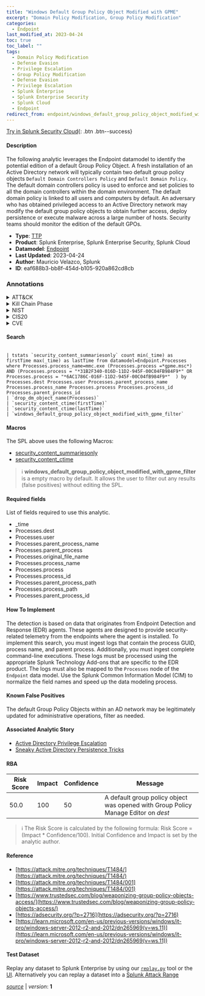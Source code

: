 ```yaml
---
title: "Windows Default Group Policy Object Modified with GPME"
excerpt: "Domain Policy Modification, Group Policy Modification"
categories:
  - Endpoint
last_modified_at: 2023-04-24
toc: true
toc_label: ""
tags:
  - Domain Policy Modification
  - Defense Evasion
  - Privilege Escalation
  - Group Policy Modification
  - Defense Evasion
  - Privilege Escalation
  - Splunk Enterprise
  - Splunk Enterprise Security
  - Splunk Cloud
  - Endpoint
redirect_from: endpoint/windows_default_group_policy_object_modified_with_gpme/
---
```




[Try in Splunk Security Cloud](https://www.splunk.com/en_us/cyber-security.html){: .btn .btn--success}

#### Description

The following analytic leverages the Endpoint datamodel to identify the potential edition of a default Group Policy Object. A fresh installation of an Active Directory network will typically contain two default group policy objects `Default Domain Controllers Policy` and `Default Domain Policy`. The default domain controllers policy is used to enforce and set policies to all the domain controllers within the domain environment. The default domain policy is linked to all users and computers by default. An adversary who has obtained privileged access to an Active Directory network may modify the default group policy objects to obtain further access, deploy persistence or execute malware across a large number of hosts. Security teams should monitor the edition of the default GPOs.

- **Type**: [TTP](https://github.com/splunk/security_content/wiki/Detection-Analytic-Types)
- **Product**: Splunk Enterprise, Splunk Enterprise Security, Splunk Cloud
- **Datamodel**: [Endpoint](https://docs.splunk.com/Documentation/CIM/latest/User/Endpoint)
- **Last Updated**: 2023-04-24
- **Author**: Mauricio Velazco, Splunk
- **ID**: eaf688b3-bb8f-454d-b105-920a862cd8cb

### Annotations
<details>
  <summary>ATT&CK</summary>

<div markdown="1">

#### [ATT&CK](https://attack.mitre.org/)

| ID          | Technique   | Tactic         |
| ----------- | ----------- |--------------- |
| [T1484](https://attack.mitre.org/techniques/T1484/) | Domain Policy Modification | Defense Evasion, Privilege Escalation |

| [T1484.001](https://attack.mitre.org/techniques/T1484/001/) | Group Policy Modification | Defense Evasion, Privilege Escalation |

</div>
</details>


<details>
  <summary>Kill Chain Phase</summary>

<div markdown="1">

* Exploitation


</div>
</details>


<details>
  <summary>NIST</summary>

<div markdown="1">

* DE.CM



</div>
</details>

<details>
  <summary>CIS20</summary>

<div markdown="1">

* CIS 10



</div>
</details>

<details>
  <summary>CVE</summary>

<div markdown="1">


</div>
</details>


#### Search

```

| tstats `security_content_summariesonly` count min(_time) as firstTime max(_time) as lastTime from datamodel=Endpoint.Processes where Processes.process_name=mmc.exe (Processes.process =*gpme.msc*) AND (Processes.process = "*31B2F340-016D-11D2-945F-00C04FB984F9*" OR Processes.process = "*6AC1786C-016F-11D2-945F-00C04fB984F9*"  ) by Processes.dest Processes.user Processes.parent_process_name Processes.process_name Processes.process Processes.process_id Processes.parent_process_id 
| `drop_dm_object_name(Processes)` 
| `security_content_ctime(firstTime)` 
| `security_content_ctime(lastTime)` 
| `windows_default_group_policy_object_modified_with_gpme_filter`
```

#### Macros
The SPL above uses the following Macros:
* [security_content_summariesonly](https://github.com/splunk/security_content/blob/develop/macros/security_content_summariesonly.yml)
* [security_content_ctime](https://github.com/splunk/security_content/blob/develop/macros/security_content_ctime.yml)

> :information_source:
> **windows_default_group_policy_object_modified_with_gpme_filter** is a empty macro by default. It allows the user to filter out any results (false positives) without editing the SPL.



#### Required fields
List of fields required to use this analytic.
* _time
* Processes.dest
* Processes.user
* Processes.parent_process_name
* Processes.parent_process
* Processes.original_file_name
* Processes.process_name
* Processes.process
* Processes.process_id
* Processes.parent_process_path
* Processes.process_path
* Processes.parent_process_id



#### How To Implement
The detection is based on data that originates from Endpoint Detection and Response (EDR) agents. These agents are designed to provide security-related telemetry from the endpoints where the agent is installed. To implement this search, you must ingest logs that contain the process GUID, process name, and parent process. Additionally, you must ingest complete command-line executions. These logs must be processed using the appropriate Splunk Technology Add-ons that are specific to the EDR product. The logs must also be mapped to the `Processes` node of the `Endpoint` data model. Use the Splunk Common Information Model (CIM) to normalize the field names and speed up the data modeling process.
#### Known False Positives
The default Group Policy Objects within an AD network may be legitimately updated for administrative operations, filter as needed.

#### Associated Analytic Story
* [Active Directory Privilege Escalation](/stories/active_directory_privilege_escalation)
* [Sneaky Active Directory Persistence Tricks](/stories/sneaky_active_directory_persistence_tricks)




#### RBA

| Risk Score  | Impact      | Confidence   | Message      |
| ----------- | ----------- |--------------|--------------|
| 50.0 | 100 | 50 | A default group policy object was opened with Group Policy Manage Editor on $dest$ |


> :information_source:
> The Risk Score is calculated by the following formula: Risk Score = (Impact * Confidence/100). Initial Confidence and Impact is set by the analytic author.


#### Reference

* [https://attack.mitre.org/techniques/T1484/](https://attack.mitre.org/techniques/T1484/)
* [https://attack.mitre.org/techniques/T1484/001](https://attack.mitre.org/techniques/T1484/001)
* [https://www.trustedsec.com/blog/weaponizing-group-policy-objects-access/](https://www.trustedsec.com/blog/weaponizing-group-policy-objects-access/)
* [https://adsecurity.org/?p=2716](https://adsecurity.org/?p=2716)
* [https://learn.microsoft.com/en-us/previous-versions/windows/it-pro/windows-server-2012-r2-and-2012/dn265969(v=ws.11)](https://learn.microsoft.com/en-us/previous-versions/windows/it-pro/windows-server-2012-r2-and-2012/dn265969(v=ws.11))



#### Test Dataset
Replay any dataset to Splunk Enterprise by using our [`replay.py`](https://github.com/splunk/attack_data#using-replaypy) tool or the [UI](https://github.com/splunk/attack_data#using-ui).
Alternatively you can replay a dataset into a [Splunk Attack Range](https://github.com/splunk/attack_range#replay-dumps-into-attack-range-splunk-server)




[*source*](https://github.com/splunk/security_content/tree/develop/detections/endpoint/windows_default_group_policy_object_modified_with_gpme.yml) \| *version*: **1**